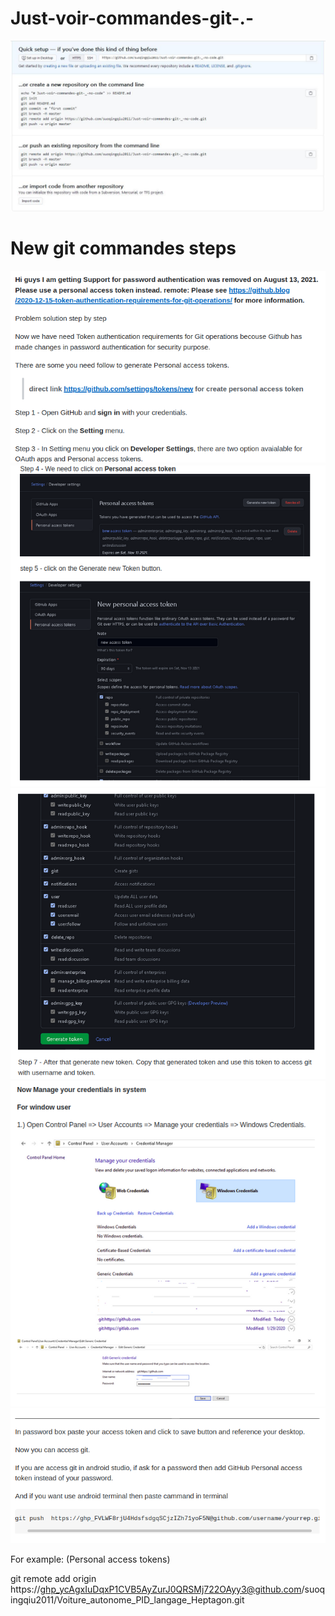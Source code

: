 # Just-voir-commandes-git-.-
![xgcalendar screenshot1](capture1.jpg) 

# New git commandes steps
![xgcalendar screenshot2](capture2.png) 
![xgcalendar screenshot3](capture3.png) 
![xgcalendar screenshot4](capture4.png) 
![xgcalendar screenshot5](capture5.png) 
![xgcalendar screenshot6](capture6.png) 

For example: (Personal access tokens)

git remote add origin https://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@github.com/suoqingqiu2011/Voiture_autonome_PID_langage_Heptagon.git
